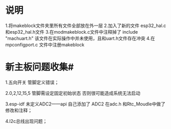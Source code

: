 # 说明 #
1.将makeblock文件夹里所有文件全部放在外一层
2.加入了新的文件 esp32_hal.c 和esp32_hal.h文件
3.在modmakeblock.c文件中注释掉了 include "machuart.h" 该文件在实际操作中并未使用，且和uart.h文件存在冲突
4.在mpconfigport.c 文件中注册makeblock





# 新主板问题收集#
1.五向开关 管脚定义错误；


2.0,2,12,15,5 管脚需设定固定初始状态 否则很可能造成系统无法启动


3.esp-idf 未定义ADC2——api  自己添加了 ADC2 在adc.h 和Rtc_Moudle中做了修改和注释；

4.I2c总线出现问题；
